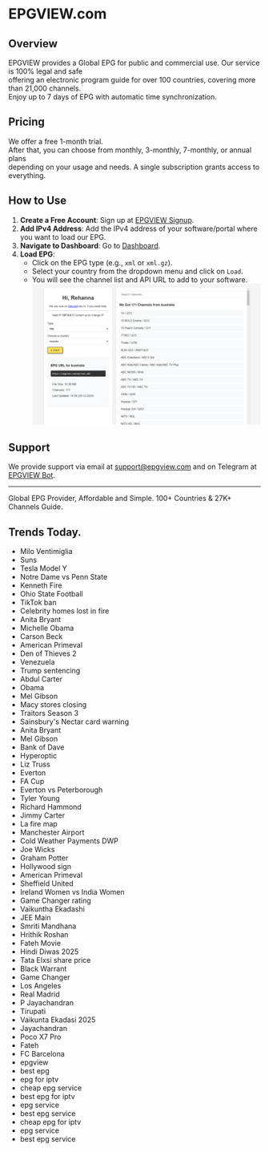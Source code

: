 # EPGVIEW.com



## Overview
EPGVIEW provides a Global EPG for public and commercial use. Our service is 100% legal and safe\
offering an electronic program guide for over 100 countries, covering more than 21,000 channels.\
Enjoy up to 7 days of EPG with automatic time synchronization.

## Pricing
We offer a free 1-month trial. \
After that, you can choose from monthly, 3-monthly, 7-monthly, or annual plans \
depending on your usage and needs. A single subscription grants access to everything.

## How to Use
1. **Create a Free Account**: Sign up at [EPGVIEW Signup](https://epgview.com/signup.php).
2. **Add IPv4 Address**: Add the IPv4 address of your software/portal where you want to load our EPG.
3. **Navigate to Dashboard**: Go to [Dashboard](https://epgview.com/dashboard.php).
4. **Load EPG**:
   - Click on the EPG type (e.g., `xml` or `xml.gz`).
   - Select your country from the dropdown menu and click on `Load`.
   - You will see the channel list and API URL to add to your software.
![EPGVIEW](img/dashboard.png)
## Support
We provide support via email at [support@epgview.com](mailto:support@epgview.com) and on Telegram at [EPGVIEW Bot](https://t.me/epgview_bot).

---

Global EPG Provider, Affordable and Simple. 100+ Countries & 27K+ Channels Guide.

## Trends Today.

- Milo Ventimiglia
- Suns
- Tesla Model Y
- Notre Dame vs Penn State
- Kenneth Fire
- Ohio State Football
- TikTok ban
- Celebrity homes lost in fire
- Anita Bryant
- Michelle Obama
- Carson Beck
- American Primeval
- Den of Thieves 2
- Venezuela
- Trump sentencing
- Abdul Carter
- Obama
- Mel Gibson
- Macy stores closing
- Traitors Season 3
- Sainsbury's Nectar card warning
- Anita Bryant
- Mel Gibson
- Bank of Dave
- Hyperoptic
- Liz Truss
- Everton
- FA Cup
- Everton vs Peterborough
- Tyler Young
- Richard Hammond
- Jimmy Carter
- La fire map
- Manchester Airport
- Cold Weather Payments DWP
- Joe Wicks
- Graham Potter
- Hollywood sign
- American Primeval
- Sheffield United
- Ireland Women vs India Women
- Game Changer rating
- Vaikuntha Ekadashi
- JEE Main
- Smriti Mandhana
- Hrithik Roshan
- Fateh Movie
- Hindi Diwas 2025
- Tata Elxsi share price
- Black Warrant
- Game Changer
- Los Angeles
- Real Madrid
- P Jayachandran
- Tirupati
- Vaikunta Ekadasi 2025
- Jayachandran
- Poco X7 Pro
- Fateh
- FC Barcelona
- epgview
- best epg
- epg for iptv
- cheap epg service
- best epg for iptv
- epg service
- best epg service
- cheap epg for iptv
- epg service
- best epg service
